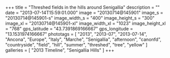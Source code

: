 +++
title = "Threshed fields in the hills around Senigallia"
description = ""
date = "2013-07-14T15:59:01.000"
image = "20130714@145901"
image_s = "20130714@145901-s"
image_width_s = "400"
image_height_s = "300"
image_xl = "20130714@145901-xl"
image_width_xl = "1023"
image_height_xl = "768"
gps_latitude = "43.7391869166667"
gps_longitude = "13.1531974166667"
phototags = [ "2013", "2013-07", "2013-07-14", "Ancona", "Europe", "Italy", "Marche", "Senigallia", "afternoon", "canonfd", "countryside", "field", "hill", "summer", "threshed", "tree", "yellow" ]
galleries = [ "2013 Timeline", "Senigallia Hills" ]
+++
